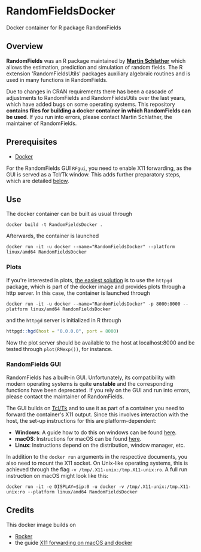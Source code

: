# RandomFieldsDocker
Docker container for R package RandomFields
## Overview
**RandomFields** was an R package maintained by **[Martin Schlather](https://www.wim.uni-mannheim.de/schlather/)** which allows the estimation, prediction and simulation of random fields. The R extension 'RandomFieldsUtils' packages auxiliary algebraic routines and is used in many functions in RandomFields.

Due to changes in CRAN requirements there has been a cascade of adjustments to RandomFields and RandomFieldsUtils over the last years, which have added bugs on some operating systems. This repository **contains files for building a docker container in which RandomFields can be used**. If you run into errors, please contact Martin Schlather, the maintainer of RandomFields.

## Prerequisites
* [Docker](https://docs.docker.com/get-docker/)

For the RandomFields GUI `RFgui`, you need to enable X11 forwarding, as the GUI is served as a Tcl/Tk window. This adds further preparatory steps, which are detailed [below](#randomfields-gui).

## Use
The docker container can be built as usual through

```Shell
docker build -t RandomFieldsDocker .
```

Afterwards, the container is launched
```Shell
docker run -it -u docker --name="RandomFieldsDocker" --platform linux/amd64 RandomFieldsDocker
```

### Plots

If you're interested in plots, [the easiest solution](https://rocker-project.org/use/gui.html) is to use the `httpgd` package, which is part of the docker image and provides plots through a http server. In this case, the container is launched through

```Shell
docker run -it -u docker --name="RandomFieldsDocker" -p 8000:8000 --platform linux/amd64 RandomFieldsDocker
```

and the `httpgd` server is initialized in R through

```R
httpgd::hgd(host = "0.0.0.0", port = 8000)
```

Now the plot server should be available to the host at localhost:8000 and be tested through `plot(RMexp())`, for instance.

### RandomFields GUI 

RandomFields has a built-in GUI. Unfortunately, its compatibility with modern operating systems is quite **unstable** and the corresponding functions have been deprecated. If you rely on the GUI and run into errors, please contact the maintainer of RandomFields.  

The GUI builds on [Tcl/Tk](https://www.tcl.tk/) and to use it as part of a container you need to forward the container's X11 output. Since this involves interaction with the host, the set-up instructions for this are platform-dependent:
* **Windows**: A guide how to do this on windows can be found [here](https://dev.to/darksmile92/run-gui-app-in-linux-docker-container-on-windows-host-4kde).
* **macOS**: Instructions for macOS can be found [here](https://gist.github.com/sorny/969fe55d85c9b0035b0109a31cbcb088).
* **Linux**: Instructions depend on the distribution, window manager, etc.  

In addition to the `docker run` arguments in the respective documents, you also need to mount the X11 socket. On Unix-like operating systems, this is achieved through the flag `-v /tmp/.X11-unix:/tmp.X11-unix:ro`. A full run instruction on macOS might look like this:

```
docker run -it -e DISPLAY=$ip:0 -u docker -v /tmp/.X11-unix:/tmp.X11-unix:ro --platform linux/amd64 RandomFieldsDocker
```


## Credits
This docker image builds on 
* [Rocker](https://rocker-project.org/)
* the guide [X11 forwarding on macOS and docker](https://gist.github.com/sorny/969fe55d85c9b0035b0109a31cbcb088)
